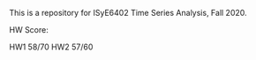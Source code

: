 This is a repository for ISyE6402 Time Series Analysis, Fall 2020.

HW Score:

HW1 58/70
HW2 57/60

